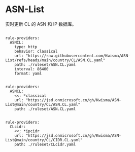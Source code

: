
# ASN-List

实时更新 CL 的 ASN 和 IP 数据库。

<pre><code class="language-javascript">
rule-providers:
  ASNCL:
    type: http
    behavior: classical
    url: "https://raw.githubusercontent.com/Kwisma/ASN-List/refs/heads/main/country/CL/ASN.CL.yaml"
    path: ./ruleset/ASN.CL.yaml
    interval: 86400
    format: yaml
</code></pre>

<pre><code class="language-javascript">
rule-providers:
  ASNCL:
    <<: *classical
    url: "https://jsd.onmicrosoft.cn/gh/Kwisma/ASN-List@main/country/CL/ASN.CL.yaml"
    path: ./ruleset/ASN.CL.yaml
</code></pre>

<pre><code class="language-javascript">
rule-providers:
  CLcidr:
    <<: *ipcidr
    url: "https://jsd.onmicrosoft.cn/gh/Kwisma/ASN-List@main/country/CL/CIDR.CL.yaml"
    path: ./ruleset/CLcidr.yaml
</code></pre>